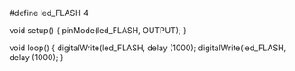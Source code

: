 #define led_FLASH 4

void setup() {
  pinMode(led_FLASH, OUTPUT);
}

void loop() {
  digitalWrite(led_FLASH, 
  delay (1000); 
  digitalWrite(led_FLASH, 
  delay (1000); 
}
